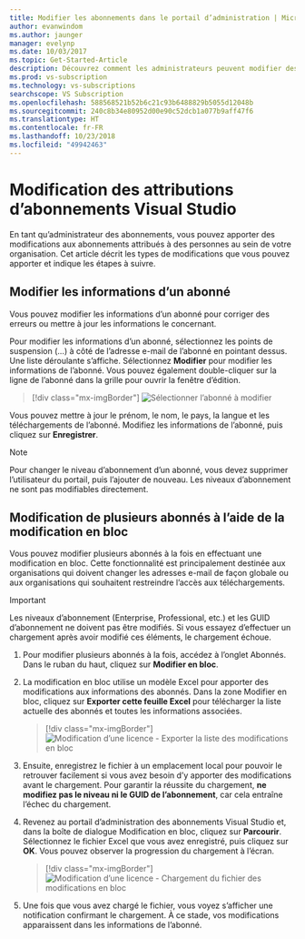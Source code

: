 ```yaml
---
title: Modifier les abonnements dans le portail d’administration | Microsoft Docs
author: evanwindom
ms.author: jaunger
manager: evelynp
ms.date: 10/03/2017
ms.topic: Get-Started-Article
description: Découvrez comment les administrateurs peuvent modifier des attributions d’abonnement.
ms.prod: vs-subscription
ms.technology: vs-subscriptions
searchscope: VS Subscription
ms.openlocfilehash: 588568521b52b6c21c93b6488829b5055d12048b
ms.sourcegitcommit: 240c8b34e80952d00e90c52dcb1a077b9aff47f6
ms.translationtype: HT
ms.contentlocale: fr-FR
ms.lasthandoff: 10/23/2018
ms.locfileid: "49942463"
---
```

# <a name="editing-visual-studio-subscription-assignments"></a>Modification des attributions d’abonnements Visual Studio

En tant qu’administrateur des abonnements, vous pouvez apporter des modifications aux abonnements attribués à des personnes au sein de votre organisation.  Cet article décrit les types de modifications que vous pouvez apporter et indique les étapes à suivre. 

## <a name="making-changes-to-subscriber-information"></a>Modifier les informations d’un abonné
Vous pouvez modifier les informations d’un abonné pour corriger des erreurs ou mettre à jour les informations le concernant. 

Pour modifier les informations d’un abonné, sélectionnez les points de suspension (...) à côté de l’adresse e-mail de l’abonné en pointant dessus. Une liste déroulante s’affiche.  Sélectionnez **Modifier** pour modifier les informations de l’abonné. Vous pouvez également double-cliquer sur la ligne de l’abonné dans la grille pour ouvrir la fenêtre d’édition.
> [!div class="mx-imgBorder"]
> ![Sélectionner l’abonné à modifier](_img/edit-license/select-subscriber.png)

Vous pouvez mettre à jour le prénom, le nom, le pays, la langue et les téléchargements de l’abonné. Modifiez les informations de l’abonné, puis cliquez sur **Enregistrer**.

   > [!NOTE]
   > Pour changer le niveau d’abonnement d’un abonné, vous devez supprimer l’utilisateur du portail, puis l’ajouter de nouveau. Les niveaux d’abonnement ne sont pas modifiables directement.

## <a name="editing-multiple-subscribers-using-bulk-edit"></a>Modification de plusieurs abonnés à l’aide de la modification en bloc

Vous pouvez modifier plusieurs abonnés à la fois en effectuant une modification en bloc. Cette fonctionnalité est principalement destinée aux organisations qui doivent changer les adresses e-mail de façon globale ou aux organisations qui souhaitent restreindre l’accès aux téléchargements. 

   > [!IMPORTANT]
   > Les niveaux d’abonnement (Enterprise, Professional, etc.) et les GUID d’abonnement ne doivent pas être modifiés.  Si vous essayez d’effectuer un chargement après avoir modifié ces éléments, le chargement échoue.  

1. Pour modifier plusieurs abonnés à la fois, accédez à l’onglet Abonnés. Dans le ruban du haut, cliquez sur **Modifier en bloc**. 

2. La modification en bloc utilise un modèle Excel pour apporter des modifications aux informations des abonnés. Dans la zone Modifier en bloc, cliquez sur **Exporter cette feuille Excel** pour télécharger la liste actuelle des abonnés et toutes les informations associées. 
   > [!div class="mx-imgBorder"]
   > ![Modification d’une licence - Exporter la liste des modifications en bloc](_img/edit-license/edit-license-bulk-edit-export.png)

3. Ensuite, enregistrez le fichier à un emplacement local pour pouvoir le retrouver facilement si vous avez besoin d’y apporter des modifications avant le chargement. Pour garantir la réussite du chargement, **ne modifiez pas le niveau ni le GUID de l’abonnement**, car cela entraîne l’échec du chargement. 

4. Revenez au portail d’administration des abonnements Visual Studio et, dans la boîte de dialogue Modification en bloc, cliquez sur **Parcourir**. Sélectionnez le fichier Excel que vous avez enregistré, puis cliquez sur **OK**. Vous pouvez observer la progression du chargement à l’écran.
   > [!div class="mx-imgBorder"]    
   > ![Modification d’une licence - Chargement du fichier des modifications en bloc](_img/edit-license/edit-license-bulk-file-upload1.png)

5. Une fois que vous avez chargé le fichier, vous voyez s’afficher une notification confirmant le chargement. À ce stade, vos modifications apparaissent dans les informations de l’abonné. 

